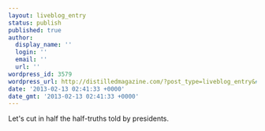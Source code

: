 ```yaml
---
layout: liveblog_entry
status: publish
published: true
author:
  display_name: ''
  login: ''
  email: ''
  url: ''
wordpress_id: 3579
wordpress_url: http://distilledmagazine.com/?post_type=liveblog_entry&#038;p=3579
date: '2013-02-13 02:41:33 +0000'
date_gmt: '2013-02-13 02:41:33 +0000'
---
```

<p>Let's cut in half the half-truths told by presidents.</p>
